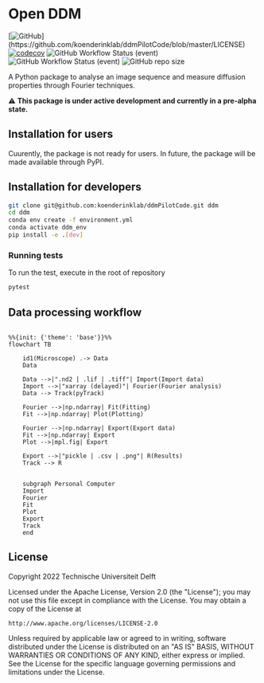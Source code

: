 # Open DDM 

[![GitHub](https://img.shields.io/github/license/koenderinklab/ddmPilotCode?)](https://github.com/koenderinklab/ddmPilotCode/blob/master/LICENSE)
[![codecov](https://codecov.io/gh/koenderinklab/ddmPilotCode/branch/master/graph/badge.svg?token=V4VZcNYyMG)](https://codecov.io/gh/koenderinklab/ddmPilotCode)
![GitHub Workflow Status (event)](https://img.shields.io/github/workflow/status/koenderinklab/ddmPilotCode/deploy-documentation?label=documentation)
![GitHub Workflow Status (event)](https://img.shields.io/github/workflow/status/koenderinklab/ddmPilotCode/Build%20and%20test%20Python%20package)
![GitHub repo size](https://img.shields.io/github/repo-size/koenderinklab/ddmPilotCode)


A Python package to analyse an image sequence and measure diffusion properties through Fourier techniques.

:warning: **This package is under active development and currently in a pre-alpha state.**

## Installation for users
Cuurently, the package is not ready for users. In future, the package will be made available through PyPI.

## Installation for developers

```bash
git clone git@github.com:koenderinklab/ddmPilotCode.git ddm
cd ddm
conda env create -f environment.yml
conda activate ddm_env
pip install -e .[dev]
``` 

### Running tests

To run the test, execute in the root of repository
```bash
pytest
```

## Data processing workflow

```{mermaid}

%%{init: {'theme': 'base'}}%%
flowchart TB

    id1(Microscope) .-> Data
    Data

    Data -->|".nd2 | .lif | .tiff"| Import(Import data)
    Import -->|"xarray (delayed)"| Fourier(Fourier analysis)
    Data --> Track(pyTrack)

    Fourier -->|np.ndarray| Fit(Fitting)
    Fit -->|np.ndarray| Plot(Plotting)
    
    Fourier -->|np.ndarray| Export(Export data)
    Fit -->|np.ndarray| Export
    Plot -->|mpl.fig| Export

    Export -->|"pickle | .csv | .png"| R(Results)    
    Track --> R    


    subgraph Personal Computer
    Import
    Fourier
    Fit
    Plot
    Export
    Track
    end
```

## License

Copyright 2022 Technische Universiteit Delft

Licensed under the Apache License, Version 2.0 (the "License");
you may not use this file except in compliance with the License.
You may obtain a copy of the License at

    http://www.apache.org/licenses/LICENSE-2.0

Unless required by applicable law or agreed to in writing, software
distributed under the License is distributed on an "AS IS" BASIS,
WITHOUT WARRANTIES OR CONDITIONS OF ANY KIND, either express or implied.
See the License for the specific language governing permissions and
limitations under the License.
